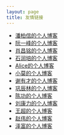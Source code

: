 ```yaml
---
layout: page
title: 友情链接 
---
```


- <a href="http://baixin.io/" target="_blank">潘柏信的个人博客</a>
- <a href="http://www.ruanyifeng.com/blog/" target="_blank">阮一峰的个人博客</a>
- <a href="http://www.91moker.com/" target="_blank">肖昌铭的个人博客</a>
- <a href="http://isfeiben.com/" target="_blank">石润培的个人博客</a>
- <a href="http://blog.xiaomo.info/" target="_blank">Alice的个人博客</a>
- <a href="https://xiaomo.info/" target="_blank">小莫的个人博客</a>
- <a href="http://xieyoucai.com" target="_blank">谢有才的个人博客</a>
- <a href="http://gongchenlin.com/" target="_blank">巩辰林的个人博客</a>
- <a href="http://mrcgon.top" target="_blank">陈功的个人博客</a>
- <a href="http://moonblog.pw" target="_blank">刘康力的个人博客</a>
- <a href="http://www.wangchaospace.com" target="_blank">王超的个人博客</a>
- <a href="http://codemads2.github.io" target="_blank">赵伟的个人博客</a> 
- <a href="http://www.zhiyinblog.com/" target="_blank">泽富的个人博客</a>    









